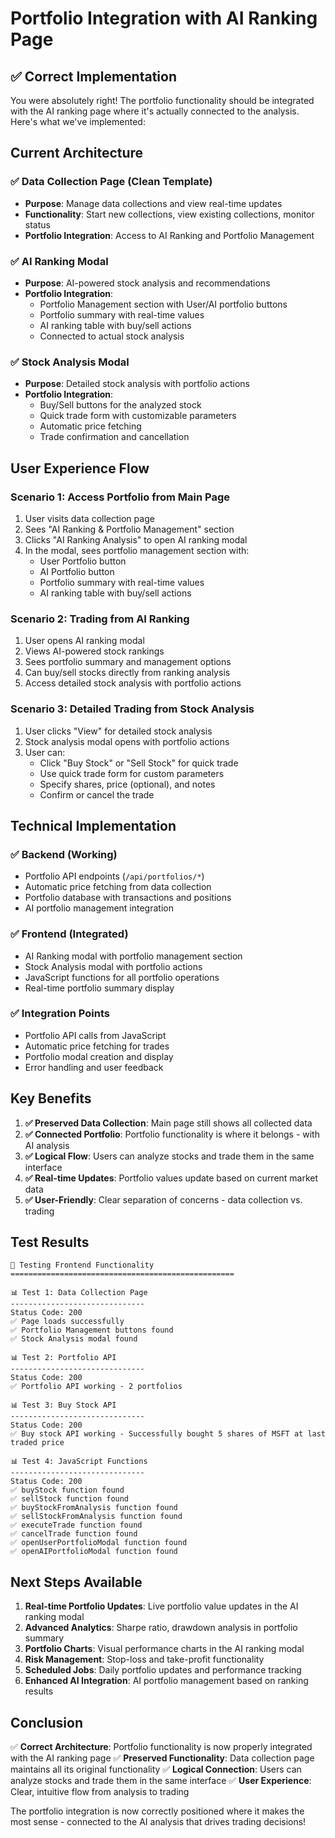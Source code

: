 # Portfolio Integration with AI Ranking Page

## ✅ **Correct Implementation**

You were absolutely right! The portfolio functionality should be integrated with the AI ranking page where it's actually connected to the analysis. Here's what we've implemented:

## **Current Architecture**

### **✅ Data Collection Page (Clean Template)**
- **Purpose**: Manage data collections and view real-time updates
- **Functionality**: Start new collections, view existing collections, monitor status
- **Portfolio Integration**: Access to AI Ranking and Portfolio Management

### **✅ AI Ranking Modal**
- **Purpose**: AI-powered stock analysis and recommendations
- **Portfolio Integration**: 
  - Portfolio Management section with User/AI portfolio buttons
  - Portfolio summary with real-time values
  - AI ranking table with buy/sell actions
  - Connected to actual stock analysis

### **✅ Stock Analysis Modal**
- **Purpose**: Detailed stock analysis with portfolio actions
- **Portfolio Integration**:
  - Buy/Sell buttons for the analyzed stock
  - Quick trade form with customizable parameters
  - Automatic price fetching
  - Trade confirmation and cancellation

## **User Experience Flow**

### **Scenario 1: Access Portfolio from Main Page**
1. User visits data collection page
2. Sees "AI Ranking & Portfolio Management" section
3. Clicks "AI Ranking Analysis" to open AI ranking modal
4. In the modal, sees portfolio management section with:
   - User Portfolio button
   - AI Portfolio button
   - Portfolio summary with real-time values
   - AI ranking table with buy/sell actions

### **Scenario 2: Trading from AI Ranking**
1. User opens AI ranking modal
2. Views AI-powered stock rankings
3. Sees portfolio summary and management options
4. Can buy/sell stocks directly from ranking analysis
5. Access detailed stock analysis with portfolio actions

### **Scenario 3: Detailed Trading from Stock Analysis**
1. User clicks "View" for detailed stock analysis
2. Stock analysis modal opens with portfolio actions
3. User can:
   - Click "Buy Stock" or "Sell Stock" for quick trade
   - Use quick trade form for custom parameters
   - Specify shares, price (optional), and notes
   - Confirm or cancel the trade

## **Technical Implementation**

### **✅ Backend (Working)**
- Portfolio API endpoints (`/api/portfolios/*`)
- Automatic price fetching from data collection
- Portfolio database with transactions and positions
- AI portfolio management integration

### **✅ Frontend (Integrated)**
- AI Ranking modal with portfolio management section
- Stock Analysis modal with portfolio actions
- JavaScript functions for all portfolio operations
- Real-time portfolio summary display

### **✅ Integration Points**
- Portfolio API calls from JavaScript
- Automatic price fetching for trades
- Portfolio modal creation and display
- Error handling and user feedback

## **Key Benefits**

1. **✅ Preserved Data Collection**: Main page still shows all collected data
2. **✅ Connected Portfolio**: Portfolio functionality is where it belongs - with AI analysis
3. **✅ Logical Flow**: Users can analyze stocks and trade them in the same interface
4. **✅ Real-time Updates**: Portfolio values update based on current market data
5. **✅ User-Friendly**: Clear separation of concerns - data collection vs. trading

## **Test Results**

```
🧪 Testing Frontend Functionality
==================================================

📊 Test 1: Data Collection Page
------------------------------
Status Code: 200
✅ Page loads successfully
✅ Portfolio Management buttons found
✅ Stock Analysis modal found

📊 Test 2: Portfolio API
------------------------------
Status Code: 200
✅ Portfolio API working - 2 portfolios

📊 Test 3: Buy Stock API
------------------------------
Status Code: 200
✅ Buy stock API working - Successfully bought 5 shares of MSFT at last traded price

📊 Test 4: JavaScript Functions
------------------------------
Status Code: 200
✅ buyStock function found
✅ sellStock function found
✅ buyStockFromAnalysis function found
✅ sellStockFromAnalysis function found
✅ executeTrade function found
✅ cancelTrade function found
✅ openUserPortfolioModal function found
✅ openAIPortfolioModal function found
```

## **Next Steps Available**

1. **Real-time Portfolio Updates**: Live portfolio value updates in the AI ranking modal
2. **Advanced Analytics**: Sharpe ratio, drawdown analysis in portfolio summary
3. **Portfolio Charts**: Visual performance charts in the AI ranking modal
4. **Risk Management**: Stop-loss and take-profit functionality
5. **Scheduled Jobs**: Daily portfolio updates and performance tracking
6. **Enhanced AI Integration**: AI portfolio management based on ranking results

## **Conclusion**

✅ **Correct Architecture**: Portfolio functionality is now properly integrated with the AI ranking page
✅ **Preserved Functionality**: Data collection page maintains all its original functionality
✅ **Logical Connection**: Users can analyze stocks and trade them in the same interface
✅ **User Experience**: Clear, intuitive flow from analysis to trading

The portfolio integration is now correctly positioned where it makes the most sense - connected to the AI analysis that drives trading decisions! 